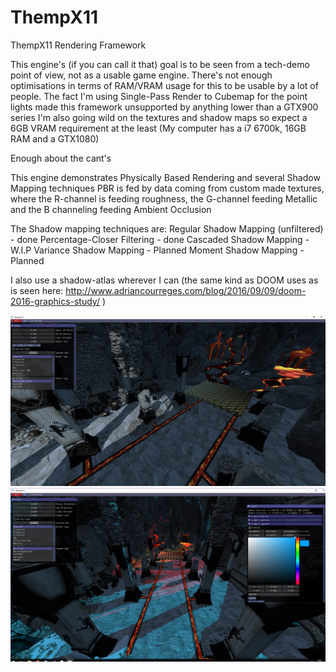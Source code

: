 # ThempX11
ThempX11 Rendering Framework

This engine's (if you can call it that) goal is to be seen from a tech-demo point of view, not as a usable game engine. 
There's not enough optimisations in terms of RAM/VRAM usage for this to be usable by a lot of people. 
The fact I'm using Single-Pass Render to Cubemap for the point lights made this framework unsupported by anything lower than a GTX900 series
I'm also going wild on the textures and shadow maps so expect a 6GB VRAM requirement at the least (My computer has a i7 6700k, 16GB RAM and a GTX1080)

Enough about the cant's

This engine demonstrates Physically Based Rendering and several Shadow Mapping techniques
PBR is fed by data coming from custom made textures, where the R-channel is feeding roughness, the G-channel feeding Metallic and the B channeling feeding Ambient Occlusion

The Shadow mapping techniques are:
Regular Shadow Mapping (unfiltered) - done 
Percentage-Closer Filtering - done
Cascaded Shadow Mapping - W.I.P
Variance Shadow Mapping - Planned
Moment Shadow Mapping - Planned

I also use a shadow-atlas wherever I can (the same kind as DOOM uses as is seen here: http://www.adriancourreges.com/blog/2016/09/09/doom-2016-graphics-study/ )

![Screenshot](https://github.com/Themperror/ThempX11/blob/master/engine.jpg)
![Screenshot2](https://github.com/Themperror/ThempX11/blob/master/engine2.jpg)
